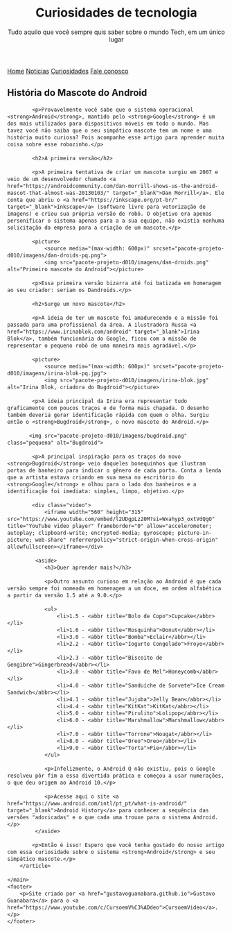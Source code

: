 <!DOCTYPE html>
<html lang="pt-br">
<head>
    <meta charset="UTF-8">
    <meta name="viewport" content="width=device-width, initial-scale=1.0">
    <title>Como surgiu o mascote do Android</title>
    <link rel="shortcut icon" href="pacote-projeto-d010/imagens/favicon.ico" type="image/x-icon">
    <link rel="stylesheet" href="pacote-projeto-d010/CSS/style.css">
</head>
<body>
    <header>
        <h1>Curiosidades de tecnologia</h1>
        <p>Tudo aquilo que você sempre quis saber sobre o mundo Tech, em um único lugar</p>
    </header>
    <nav>
        <a href="#">Home</a>
        <a href="#">Notícias</a>
        <a href="#">Curiosidades</a>
        <a href="#">Fale conosco</a>
    </nav>
    <main>
        <article>
            <h1>História do Mascote do Android</h1>

            <p>Provavelmente você sabe que o sistema operacional <strong>Android</strong>, mantido pelo <strong>Google</strong> é um dos mais utilizados para dispositivos móveis em todo o mundo. Mas tavez você não saiba que o seu simpático mascote tem um nome e uma história muito curiosa? Pois acompanhe esse artigo para aprender muita coisa sobre esse robozinho.</p>

            <h2>A primeira versão</h2>

            <p>A primeira tentativa de criar um mascote surgiu em 2007 e veio de um desenvolvedor chamado <a href="https://androidcommunity.com/dan-morrill-shows-us-the-android-mascot-that-almost-was-20130103/" target="_blank">Dan Morrill</a>. Ele conta que abriu o <a href="https://inkscape.org/pt-br/" target="_blank">Inkscape</a> (software livre para vetorização de imagens) e criou sua própria versão de robô. O objetivo era apenas personificar o sistema apenas para a a sua equipe, não existia nenhuma solicitação da empresa para a criação de um mascote.</p>

            <picture>
                <source media="(max-width: 600px)" srcset="pacote-projeto-d010/imagens/dan-droids-pq.png">
                <img src="pacote-projeto-d010/imagens/dan-droids.png" alt="Primeiro mascote do Android"></picture>

            <p>Essa primeira versão bizarra até foi batizada em homenagem ao seu criador: seriam os Dandroids.</p>

            <h2>Surge um novo mascote</h2>

            <p>A ideia de ter um mascote foi amadurecendo e a missão foi passada para uma profissional da área. A ilustradora Russa <a href="https://www.irinablok.com/android" target="_blank">Irina Blok</a>, também funcionária do Google, ficou com a missão de representar o pequeno robô de uma maneira mais agradável.</p>

            <picture>
                <source media="(max-width: 600px)" srcset="pacote-projeto-d010/imagens/irina-blok-pq.jpg">
                <img src="pacote-projeto-d010/imagens/irina-blok.jpg" alt="Irina Blok, criadora do Bugdroid"></picture>

            <p>A ideia principal da Irina era representar tudo graficamente com poucos traços e de forma mais chapada. O desenho também deveria gerar identificação rápida com quem o olha. Surgiu então o <strong>Bugdroid</strong>, o novo mascote do Android.</p>

           <img src="pacote-projeto-d010/imagens/bugdroid.png" class="pequena" alt="Bugdroid">

            <p>A principal inspiração para os traços do novo <strong>Bugdroid</strong> veio daqueles bonequinhos que ilustram portas de banheiro para indicar o gênero de cada porta. Conta a lenda que a artista estava criando em sua mesa no escritório do <strong>Google</strong> e olhou para o lado dos banheiros e a identificação foi imediata: simples, limpo, objetivo.</p>

            <div class="video">
                <iframe width="560" height="315" src="https://www.youtube.com/embed/l2UDgpLz20M?si=Wxahyp3_oxtVdQgO" title="YouTube video player" frameborder="0" allow="accelerometer; autoplay; clipboard-write; encrypted-media; gyroscope; picture-in-picture; web-share" referrerpolicy="strict-origin-when-cross-origin" allowfullscreen></iframe></div>
            
             <aside>
                <h3>Quer aprender mais?</h3> 
                 
                <p>Outro assunto curioso em relação ao Android é que cada versão sempre foi nomeada em homenagem a um doce, em ordem alfabética a partir da versão 1.5 até a 9.0.</p>
    
                <ul>
                    <li>1.5 - <abbr title="Bolo de Copo">Cupcake</abbr></li>
                    <li>1.6 - <abbr title="Rosquinha">Donut</abbr></li>
                    <li>3.0 - <abbr title="Bomba">Eclair</abbr></li>
                    <li>2.2 - <abbr title="Iogurte Congelado">Froyo</abbr></li>
                    <li>2.3 - <abbr title="Biscoito de Gengibre">Gingerbread</abbr></li>
                    <li>3.0 - <abbr title="Favo de Mel">Honeycomb</abbr></li>
                    <li>4.0 - <abbr title="Sanduíche de Sorvete">Ice Cream Sandwich</abbr></li>
                    <li>4.1 - <abbr title="Jujuba">Jelly Bean</abbr></li>
                    <li>4.4 - <abbr title="KitKat">KitKat</abbr></li>
                    <li>5.0 - <abbr title="Pirulito">Lolipop</abbr></li>
                    <li>6.0 - <abbr title="Marshmallow">Marshmallow</abbr></li>
                    <li>7.0 - <abbr title="Torrone">Nougat</abbr></li>
                    <li>8.0 - <abbr title="Oreo">Oreo</abbr></li>
                    <li>9.0 - <abbr title="Torta">Pie</abbr></li>
                </ul>
    
                <p>Infelizmente, o Android Q não existiu, pois o Google resolveu pôr fim a essa divertida prática e começou a usar numerações, o que deu origem ao Android 10.</p>
    
                <p>Acesse aqui o site <a href="https://www.android.com/intl/pt_pt/what-is-android/" target="_blank">Android History</a> para conhecer a sequência das versões "adocicadas" e o que cada uma trouxe para o sistema Android.</p>
             </aside>

            <p>Então é isso! Espero que você tenha gostado do nosso artigo com essa curiosidade sobre o sistema <strong>Android</strong> e seu simpático mascote.</p>
        </article>

    </main>
    <footer>
        <p>Site criado por <a href="gustavoguanabara.github.io">Gustavo Guanabara</a> para o <a href="https://www.youtube.com/c/CursoemV%C3%ADdeo">CursoemVideo</a>.</p>
    </footer>
</body>
</html>
